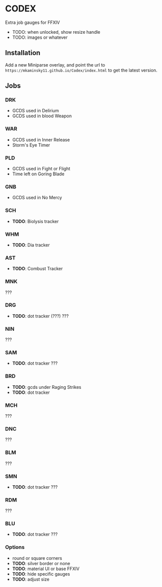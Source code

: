 # CODEX

Extra job gauges for FFXIV

+ TODO: when unlocked, show resize handle
+ TODO: images or whatever

## Installation
Add a new Miniparse overlay, and point the url to `https://mkaminsky11.github.io/Codex/index.html` to get the latest version.

## Jobs

### DRK
+ GCDS used in Delirium
+ GCDS used in blood Weapon

### WAR
+ GCDS used in Inner Release
+ Storm's Eye Timer

### PLD
+ GCDS used in Fight or Flight
+ Time left on Goring Blade

### GNB
+ GCDS used in No Mercy

### SCH
+ **TODO**: Biolysis tracker

### WHM
+ **TODO**: Dia tracker

### AST
+ **TODO**: Combust Tracker

### MNK
???

### DRG
+ **TODO**: dot tracker (???)
???

### NIN
???

### SAM
+ **TODO**: dot tracker
???

### BRD
+ **TODO**: gcds under Raging Strikes
+ **TODO**: dot tracker

### MCH
???

### DNC
???

### BLM
???

### SMN
+ **TODO**: dot tracker
???

### RDM
???

### BLU
+ **TODO**: dot tracker
???


### Options
+ round or square corners
+ **TODO**: silver border or none
+ **TODO**: material UI or base FFXIV
+ **TODO**: hide specific gauges
+ **TODO**: adjust size
